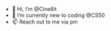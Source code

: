 - 👋 Hi, I’m @Cine8it
- 🌱 I’m currently new to coding @CS50 
- 📫 Reach out to me via pm

<!---
Cine8it/Cine8it is a ✨ special ✨ repository because its `README.md` (this file) appears on your GitHub profile.
You can click the Preview link to take a look at your changes.
--->
